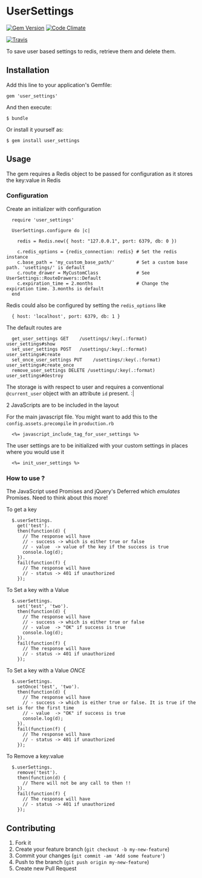 # UserSettings

[![Gem Version](https://badge.fury.io/rb/user_settings.png)](http://rubygems.org/gems/user_settings)
[![Code Climate](https://codeclimate.com/github/dinks/user_settings.png)](https://codeclimate.com/github/dinks/user_settings)

[![Travis](https://api.travis-ci.org/dinks/user_settings.png)](https://travis-ci.org/dinks/user_settings)

To save user based settings to redis, retrieve them and delete them.

## Installation

Add this line to your application's Gemfile:

    gem 'user_settings'

And then execute:

    $ bundle

Or install it yourself as:

    $ gem install user_settings

## Usage

The gem requires a Redis object to be passed for configuration as it stores the key:value in Redis

### Configuration

Create an initializer with configuration

      require 'user_settings'

      UserSettings.configure do |c|

        redis = Redis.new({ host: "127.0.0.1", port: 6379, db: 0 })

        c.redis_options = {redis_connection: redis} # Set the redis instance
        c.base_path = 'my_custom_base_path/'        # Set a custom base path. 'usettings/' is default
        c.route_drawer = MyCustomClass              # See UserSettings::RouteDrawers::Default
        c.expiration_time = 2.months                # Change the expiration time. 3.months is default
      end

Redis could also be configured by setting the `redis_options` like

      { host: 'localhost', port: 6379, db: 1 }

The default routes are

      get_user_settings GET    /usettings/:key(.:format) user_settings#show
      set_user_settings POST   /usettings/:key(.:format) user_settings#create
      set_once_user_settings PUT    /usettings/:key(.:format) user_settings#create_once
      remove_user_settings DELETE /usettings/:key(.:format) user_settings#destroy

The storage is with respect to user and requires a conventional `@current_user` object with an
attribute `id` present. :|

2 JavaScripts are to be included in the layout

For the main javascript file. You might want to add this to the `config.assets.precompile` in `production.rb`

      <%= javascript_include_tag_for_user_settings %>

The user settings are to be initialized with your custom settings in places where you would use it

      <%= init_user_settings %>


### How to use ?

The JavaScript used Promises and jQuery's Deferred which *emulates* Promises. Need to think about this more!

To get a key

      $.userSettings.
        get('test').
        then(function(d) {
          // The response will have
          // - success -> which is either true or false
          // - value  -> value of the key if the success is true
          console.log(d);
        }).
        fail(function(f) {
          // The response will have
          // - status -> 401 if unauthorized
        });

To Set a key with a Value

      $.userSettings.
        set('test', 'two').
        then(function(d) {
          // The response will have
          // - success -> which is either true or false
          // - value  -> "OK" if success is true
          console.log(d);
        }).
        fail(function(f) {
          // The response will have
          // - status -> 401 if unauthorized
        });

To Set a key with a Value *ONCE*

      $.userSettings.
        setOnce('test', 'two').
        then(function(d) {
          // The response will have
          // - success -> which is either true or false. It is true if the set is for the first time
          // - value  -> "OK" if success is true
          console.log(d);
        }).
        fail(function(f) {
          // The response will have
          // - status -> 401 if unauthorized
        });

To Remove a key:value

      $.userSettings.
        remove('test').
        then(function(d) {
          // There will not be any call to then !!
        }).
        fail(function(f) {
          // The response will have
          // - status -> 401 if unauthorized
        });

## Contributing

1. Fork it
2. Create your feature branch (`git checkout -b my-new-feature`)
3. Commit your changes (`git commit -am 'Add some feature'`)
4. Push to the branch (`git push origin my-new-feature`)
5. Create new Pull Request
